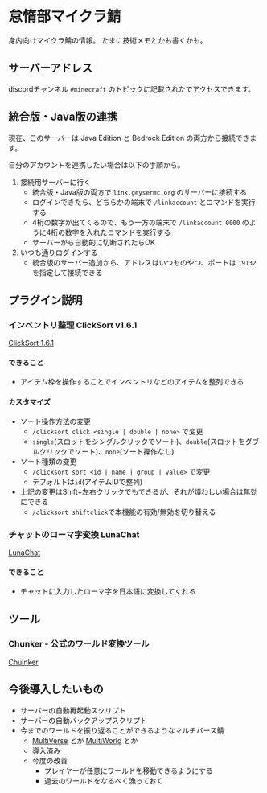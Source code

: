 # 怠惰部マイクラ鯖
身内向けマイクラ鯖の情報。
たまに技術メモとかも書くかも。

## サーバーアドレス
discordチャンネル `#minecraft` のトピックに記載されたでアクセスできます。

## 統合版・Java版の連携
現在、このサーバーは Java Edition と Bedrock Edition の両方から接続できます。

自分のアカウントを連携したい場合は以下の手順から。

1. 接続用サーバーに行く
   - 統合版・Java版の両方で `link.geysermc.org` のサーバーに接続する
   - ログインできたら、どちらかの端末で `/linkaccount` とコマンドを実行する
   - 4桁の数字が出てくるので、もう一方の端末で `/linkaccount 0000` のように4桁の数字を入れたコマンドを実行する
   - サーバーから自動的に切断されたらOK
2. いつも通りログインする
   - 統合版のサーバー追加から、アドレスはいつものやつ、ポートは `19132` を指定して接続できる

## プラグイン説明

### インベントリ整理 ClickSort v1.6.1
[ClickSort 1.6.1](https://www.spigotmc.org/resources/clicksort.27021/)

#### できること
- アイテム枠を操作することでインベントリなどのアイテムを整列できる

#### カスタマイズ
- ソート操作方法の変更
  - `/clicksort click <single | double | none>` で変更
  - `single`(スロットをシングルクリックでソート)、`double`(スロットをダブルクリックでソート)、`none`(ソート操作なし)
- ソート種類の変更
  - `/clicksort sort <id | name | group | value>` で変更
  - デフォルトは`id`(アイテムIDで整列)
- 上記の変更はShift+左右クリックでもできるが、それが煩わしい場合は無効にできる
  - `/clicksort shiftclick`で本機能の有効/無効を切り替える

### チャットのローマ字変換 LunaChat
[LunaChat](https://www.spigotmc.org/resources/lunachat.82293/)

#### できること
- チャットに入力したローマ字を日本語に変換してくれる


## ツール
### Chunker - 公式のワールド変換ツール
[Chuinker](https://learn.microsoft.com/ja-jp/minecraft/creator/documents/chunkeroverview)




## 今後導入したいもの
- サーバーの自動再起動スクリプト
- サーバーの自動バックアップスクリプト
- 今までのワールドを振り返ることができるようなマルチバース鯖
  - [MultiVerse](https://www.spigotmc.org/resources/multiverse-core.390/) とか [MultiWorld](https://www.spigotmc.org/resources/multiworld.2124/) とか
  - 導入済み
  - 今度の改善
    - プレイヤーが任意にワールドを移動できるようにする
    - 過去のワールドをなるべく漁っておく